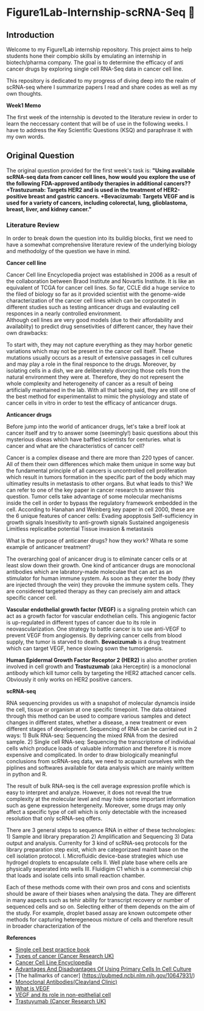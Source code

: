 # Figure1Lab-Internship-scRNA-Seq 📝

## Introduction

Welcome to my Figure1Lab internship repository. This project aims to help students hone their compbio skills by emulating an internship in biotech/pharma company. The goal is to determine the efficacy of anti cancer drugs by exploring single cell RNA-Seq data in cancer cell line.

This repository is dedicated to my progress of diving deep into the realm of scRNA-seq where I summarize papers I read and share codes as well as my own thoughts.

**Week1 Memo**

The first week of the internship is devoted to the literature review in order to learn the neccessary content that will be of use in the following weeks. I have to address the Key Scientific Questions (KSQ) and paraphrase it with my own words.


## Original Question

The original question provided for the first week's task is: **"Using available scRNA-seq data from cancer cell lines, how would you explore the use of the following FDA-approved antibody therapies in additional cancers??
 +Trastuzumab: Targets HER2 and is used in the treatment of HER2-positive breast and gastric cancers.
 +Bevacizumab: Targets VEGF and is used for a variety of cancers, including colorectal, lung, glioblastoma, breast, liver, and kidney cancer."**

### Literature Review

In order to break down the question into its buildig blocks, first we need to have a somewhat comprehensive literature review of the underlying biology and methodolgy of the question we have in mind.



__Cancer cell line__

Cancer Cell line Encyclopedia project was established in 2006 as a result of the collaboration between Braod Institute and Novartis Institute. It is like an equivalent of TCGA for cancer cell lines. So far, CCLE did a huge service to the filed of biology so far as it provided scientist with the genome-wide characterization of the cancer cell lines which can be corporated in different studies such as testing anticancer drugs and evalauting cell responces in a nearly controlled environment.  
Although cell lines are very good models (due to their affordability and availablity) to predict drug sensetivities of different cancer, they have their own drawbacks:

To start with, they may not capture everything as they may horbor genetic variations which may not be present in the cancer cell itself. These mutations usually occurs as a result of extensive passages in cell cultures and may play a role in the final responce to the drugs. Moreover, by isolating cells in a dish, we are deliberately divorcing those cells from the natural environment they were at. Therefore, they do not represent the whole complexity and heterogeneity of cancer as a result of being artificially maintained in the lab. With all that being said, they are still one of the best method for experimentalist to mimic the physiology and state of cancer cells in vitro in order to test the efficacy of anticancer drugs.

__Anticancer drugs__

Before jump into the world of anticancer drugs, let's take a breif look at cancer itself and try to answer some (seemingly!) basic questions about this mysterious diseas which have baffled scientists for centuries. 
 what is cancer and what are the characteristics of cancer cell?

Cancer is a complex disease and there are more than 220 types of cancer. All of them their own differences which make them unique in some way but the fundamental principle of all cancers is uncontrolled cell proliferation which result in tumors formation in the specific part of the body which may ultimatley results in metastasis to other organs. But what leads to this? We can refer to one of the key paper in cancer research to answer this question. Tumor cells take advantage of some molecular mechanisms inside the cell in order to bypass the regulatory framework embedded in the cell. According to Hanahan and Weinberg key paper in cell 2000, these are the 6 unique features of cancer cells:
 Evading apopptosis
 Self-sufficiency in growth signals
 Insesitivity to anti-growth signals
 Sustained angoigenesis
 Limitless replicatibe potential
 Tissue invasion & metastasis

What is the purpose of anticaner drugs? how they work? Whata re some example of anticancer treatment?

The overarching goal of anicancer drug is to eliminate cancer cells or at least slow down their growth. One kind of anticancer drugs are monoclonal antibodies which are labratory-made moleculae that can act as an stimulator for human immune system. As soon as they enter the body (they are injected through the vein) they provoke the immune system cells. They are considered targeted therapy as they can precisely aim and attack specific cancer cell.

__Vascular endothelial growth factor (VEGF)__ is a signaling protein which can act as a growth factor for vascular endothelian cells. This angiogenic factor is up-regulated in different types of cancer due to its role in neovascularization. One strategy to battle cancer is to use anti-VEGF to prevent VEGF from angiogensis. By depriving cancer cells from blood supply, the tumor is starved to death. __Bevacizumab__ is a drug treatment which can target VEGF, hence slowing sown the tumorigensis.


__Human Epidermal Growth Factor Receptor 2 (HER2)__ is also another protien involved in cell growth and __Trastuzumab__ (aka Herceptin) is a monoclonal antibody which kill tumor cells by targeting the HER2 attached cancer cells. Obviously it only works on HER2 positive cancers.



__scRNA-seq__


RNA sequencing provides us with a snapshot of molecular dynamcis inside the cell, tissue or organism at one specific timepoint. The data obtained through this method can be used to compare various samples and detect changes in different states, whether a disease, a new treatment or even different stages of development. Sequencing of RNA can be carried out in 2 ways: 1) Bulk RNA-seq: Sequencing the mixed RNA from the desired sample. 2) Single cell RNA-seq: Sequencing the transcriptome of individual cells which produce loads of valuable information and therefore it is more expensive and complicated. In order to draw biologically meaningful conclusions from scRNA-seq data, we need to acquaint ourselves with the piplines and softwares available for data analysis which are mainly writtem in python and R.

The result of bulk RNA-seq is the cell average expression profile which is easy to interpret and analyze. However, it does not reveal the true complexity at the molecular level and may hide some important information such as gene expression hetergeneity. Moreover, some drugs may only affect a specific type of cell which is only detectable with the increased resolution that only scRNA-seq offers.

There are 3 general steps to sequence RNA in either of these technologies: 1) Sample and library preparation 2) Amplification and Sequencing 3) Data output and analysis.
Currenlty for 3 kind of scRNA-seq protocols for the library preparation step exist, which are categorizaed mainlt base on the cell isolation protocol.
I. Microfluidic device-base strategies which  use hydrogel droplets to encapsulate cells
II. Well plate base where cells are physically seperated into wells
III. Fluidigim C1 which is a commercial chip that loads and isolate cells into small reaction chamber.

Each of these methods come with their own pros and cons and scientists should be aware of their biases when analysing the data. They are different in many aspects such as tehir ability for transcript recovery or number of sequenced cells and so on. Selecting either of them depends on the aim of the study. For example, droplet based assay are known outcompete other methods for capturing heteregeneous mixture of cells and therefore result in broader characterization of the 



__References__

- [Single cell best practice book](https://www.sc-best-practices.org/preamble.html)
- [Types of cancer (Cancer Research UK)](https://www.cancerresearchuk.org/about-cancer/what-is-cancer/how-cancer-starts/types-of-cancer#:~:text=For%20example%2C%20nerves%20and%20muscles,breast%20cancer%20or%20lung%20cancer.)
- [Cancer Cell Line Encyclopedia](https://sites.broadinstitute.org/ccle/#:~:text=Cancer%20cell%20lines%20are%20the,and%20for%20defining%20drug%20efficacy.)
- [Advantages And Disadvantages Of Using Primary Cells In Cell Culture](https://www.kosheeka.com/advantages-and-disadvantages-of-using-primary-cells-in-cell-culture/#:~:text=Continuous%20types%20of%20cell%20lines,in%20case%20of%20extensive%20passaging.)
- [The hallmarks of cancer] (https://pubmed.ncbi.nlm.nih.gov/10647931/)
- [Monoclonal Antibodies(Cleavland Clinic)](https://my.clevelandclinic.org/health/treatments/22246-monoclonal-antibodies)
- [What is VEGF](https://www.news-medical.net/life-sciences/What-is-VEGF.aspx)
- [VEGF and its role in non-epithelial cell](https://www.ncbi.nlm.nih.gov/books/NBK6482/)
- [Trastuyumab (Cancer Research UK)](https://www.cancerresearchuk.org/about-cancer/treatment/drugs/trastuzumab#:~:text=Trastuzumab%20is%20a%20type%20of,factor%20receptor%202%20(HER2))

